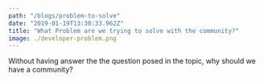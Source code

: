 ```yaml
---
path: "/blogs/problem-to-solve"
date: "2019-01-19T13:30:33.962Z"
title: "What Problem are we trying to solve with the community?"
image: ./developer-problem.png
---
```


Without having answer the the question posed in the topic, why should we have a community? 



